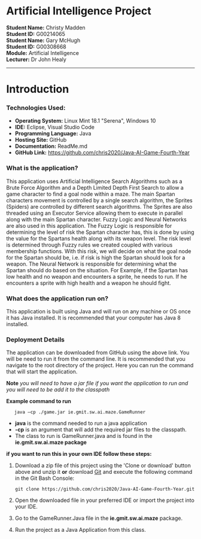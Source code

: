 # Artificial Intelligence Project

**Student Name:** Christy Madden <br />
**Student ID:** G00214065 <br />
**Student Name:** Gary McHugh <br />
**Student ID:** G00308668 <br />
**Module:** Artificial Intelligence<br />
**Lecturer:** Dr John Healy <br />

___

# Introduction	

### Technologies Used:

+ **Operating System:** Linux Mint 18.1 "Serena", Windows 10
+ **IDE:** Eclipse, Visual Studio Code
+ **Programming Language:** Java
+ **Hosting Site:** GitHub
+ **Documentation:** ReadMe.md
+ **GitHub Link:** https://github.com/chris2020/Java-AI-Game-Fourth-Year

### What is the application?

This application uses Artificial Intelligence Search Algorithms such as a Brute Force Algorithm and a Depth Limited Depth First Search to allow a game character to find a goal node within a maze. The main Spartan characters movement is controlled by a single search algorithm, the Sprites (Spiders) are controlled by different search algorithms. The Sprites are also threaded using an Executor Service allowing them to execute in parallel along with the main Spartan character. Fuzzy Logic and Neural Networks are also used in this application. The Fuzzy Logic is responsible for determining the level of risk the Spartan character has, this is done by using the value for the Spartans health along with its weapon level. The risk level is determined through Fuzzy rules we created coupled with various membership functions. With this risk, we will decide on what the goal node for the Spartan should be, i.e. if risk is high the Spartan should look for a weapon. The Neural Network is responsible for determining what the Spartan should do based on the situation. For Example, if the Spartan has low health and no weapon and encounters a sprite, he needs to run. If he encounters a sprite with high health and a weapon he should fight.

### What does the application run on?

This application is built using Java and will run on any machine or OS once it has Java installed. It is recommended that your computer has Java 8 installed. 

### Deployment Details
The application can be downloaded from GitHub using the above link. You will be need to run it from the command line. It is recommended that you navigate to the root directory of the project. Here you can run the command that will start the application.

**Note** _you will need to have a jar file if you want the application to run and you will need to be add it to the classpath_

**Example command to run** 

 ```
    java –cp ./game.jar ie.gmit.sw.ai.maze.GameRunner
 ```

 * __java__ is the command needed to run a java application
 * __-cp__ is an argument that will add the required jar files to the classpath. 
 * The class to run is GameRunner.java and is found in the __ie.gmit.sw.ai.maze package__

__if you want to run this in your own IDE follow these steps:__
1. Download a zip file of this project using the 'Clone or download' button above and unzip it __or__ download [Git](https://git-scm.com/downloads) and execute the following command in the Git Bash Console:
	```
	git clone https://github.com/chris2020/Java-AI-Game-Fourth-Year.git
	```
  
  2. Open the downloaded file in your preferred IDE or import the project into your IDE.
  3. Go to the GameRunner.Java file in the __ie.gmit.sw.ai.maze__ package.
  4. Run the project as a Java Application from this class.
